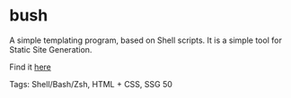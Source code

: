 # bush

A simple templating program,
based on Shell scripts.
It is a simple tool for Static Site Generation.

Find it [here](https://github.com/hhhhhhhhhn/bush)

Tags: Shell/Bash/Zsh, HTML + CSS, SSG
50
